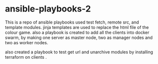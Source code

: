# ansible-playbooks-2

This is a repo of ansible playbooks used test fetch, remote src, and template modules. jinja templates are used to replace the html file 
of the colour game. also a playbook is created to add all the clients into docker swarm, by making one server as master node, two as manager
nodes and two as worker nodes. 

also created a playbook to test get url and unarchive modules by installing terraform on clients
.
